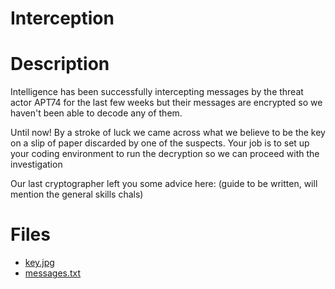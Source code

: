 # Interception

# Description

Intelligence has been successfully intercepting messages by the threat actor APT74 for the last few weeks but their messages are encrypted so we haven't been able to decode any of them. 

Until now! By a stroke of luck we came across what we believe to be the key on a slip of paper discarded by one of the suspects. Your job is to set up your coding environment to run the decryption so we can proceed with the investigation

Our last cryptographer left you some advice here: (guide to be written, will mention the general skills chals)

# Files
- [key.jpg](./player/key.jpg)
- [messages.txt](./player/messages.txt)

